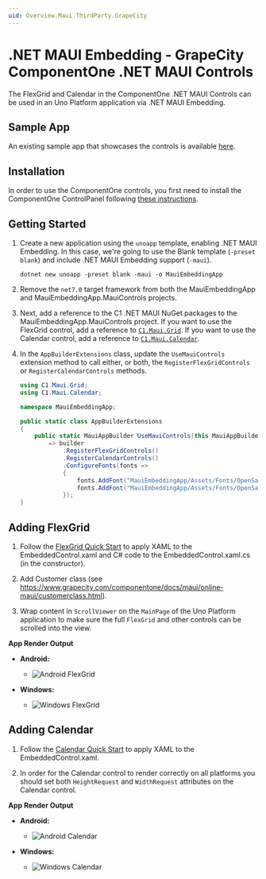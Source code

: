 ```yaml
---
uid: Overview.Maui.ThirdParty.GrapeCity
---
```

# .NET MAUI Embedding - GrapeCity ComponentOne .NET MAUI Controls

The FlexGrid and Calendar in the ComponentOne .NET MAUI Controls can be used in an Uno Platform application via .NET MAUI Embedding. 

## Sample App

An existing sample app that showcases the controls is available [here](https://github.com/unoplatform/Uno.Samples/tree/master/UI/MauiEmbedding/MauiEmbeddingApp).

## Installation

In order to use the ComponentOne controls, you first need to install the ComponentOne ControlPanel following [these instructions](https://www.grapecity.com/componentone/docs/maui/online-maui/get-started.html).

## Getting Started

1. Create a new application using the `unoapp` template, enabling .NET MAUI Embedding. In this case, we're going to use the Blank template (`-preset blank`) and include .NET MAUI Embedding support (`-maui`).

    ```
    dotnet new unoapp -preset blank -maui -o MauiEmbeddingApp
    ```

1. Remove the `net7.0` target framework from both the MauiEmbeddingApp and MauiEmbeddingApp.MauiControls projects.  <!-- Should we explain why? -->

1. Next, add a reference to the C1 .NET MAUI NuGet packages to the MauiEmbeddingApp.MauiControls project. If you want to use the FlexGrid control, add a reference to [`C1.Maui.Grid`](https://www.nuget.org/packages/C1.Maui.Grid). If you want to use the Calendar control, add a reference to [`C1.Maui.Calendar`](https://www.nuget.org/packages/C1.Maui.Calendar).  

1. In the `AppBuilderExtensions` class, update the `UseMauiControls` extension method to call either, or both, the `RegisterFlexGridControls` or `RegisterCalendarControls` methods.  

    ```cs
    using C1.Maui.Grid;
    using C1.Maui.Calendar;

    namespace MauiEmbeddingApp;

    public static class AppBuilderExtensions
    {
	    public static MauiAppBuilder UseMauiControls(this MauiAppBuilder builder) 
		    => builder
                .RegisterFlexGridControls()
                .RegisterCalendarControls()
                .ConfigureFonts(fonts =>
                {
                    fonts.AddFont("MauiEmbeddingApp/Assets/Fonts/OpenSansRegular.ttf", "OpenSansRegular");
                    fonts.AddFont("MauiEmbeddingApp/Assets/Fonts/OpenSansSemibold.ttf", "OpenSansSemibold");
                });
    }
    ```

## Adding FlexGrid

1. Follow the [FlexGrid Quick Start](https://www.grapecity.com/componentone/docs/maui/online-maui/flexgrid-quickstart.html) to apply XAML to the EmbeddedControl.xaml and C# code to the EmbeddedControl.xaml.cs (in the constructor).

1. Add Customer class (see https://www.grapecity.com/componentone/docs/maui/online-maui/customerclass.html).

1. Wrap content in `ScrollViewer` on the `MainPage` of the Uno Platform application to make sure the full `FlexGrid` and other controls can be scrolled into the view.

**App Render Output**

- **Android:**
  - ![Android FlexGrid](Assets/Screenshots/Android/C1_FlexGrid.png)

- **Windows:**
  - ![Windows FlexGrid](Assets/Screenshots/Windows/C1_FlexGrid.png)


## Adding Calendar

1. Follow the [Calendar Quick Start](https://www.grapecity.com/componentone/docs/maui/online-maui/calendarquickstart.html) to apply XAML to the EmbeddedControl.xaml.

1. In order for the Calendar control to render correctly on all platforms you should set both `HeightRequest` and `WidthRequest` attributes on the Calendar control.

**App Render Output**

- **Android:**
  - ![Android Calendar](Assets/Screenshots/Android/C1_Calendar.png)

- **Windows:**
  - ![Windows Calendar](Assets/Screenshots/Windows/C1_Calendar.png)
